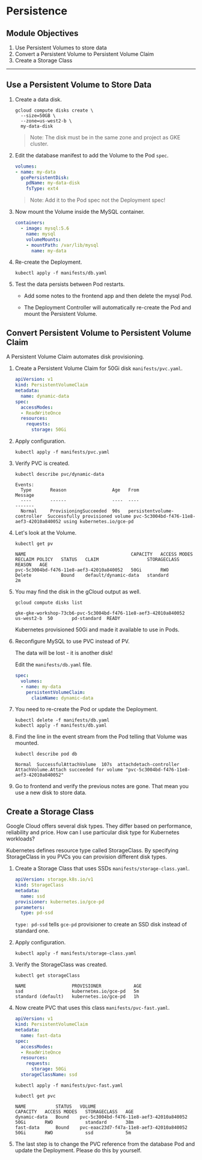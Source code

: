 # Persistence

## Module Objectives

1. Use Persistent Volumes to store data
1. Convert a Persistent Volume to Persistent Volume Claim
1. Create a Storage Class

---

## Use a Persistent Volume to Store Data

1. Create a data disk.

    ```shell
    gcloud compute disks create \
      --size=50GB \
      --zone=us-west2-b \
      my-data-disk
    ```

    > Note: The disk must be in the same zone and project as GKE cluster.

1. Edit the database manifest to add the Volume to the Pod `spec`.

    ```yaml
    volumes:
    - name: my-data
      gcePersistentDisk:
        pdName: my-data-disk
        fsType: ext4
    ```

    > Note: Add it to the Pod spec not the Deployment spec!

1. Now mount the Volume inside the MySQL container.

    ```yaml
    containers:
      - image: mysql:5.6
        name: mysql
        volumeMounts:
        - mountPath: /var/lib/mysql
          name: my-data
    ```

1. Re-create the Deployment.

    ```shell
    kubectl apply -f manifests/db.yaml
    ```

1. Test the data persists between Pod restarts.

    * Add some notes to the frontend app and then delete the mysql Pod.

    * The Deployment Controller will automatically re-create the Pod and mount the Persistent Volume.

## Convert Persistent Volume to Persistent Volume Claim

A Persistent Volume Claim automates disk provisioning.

1. Create a Persistent Volume Claim for 50Gi disk `manifests/pvc.yaml`.

    ```yaml
    apiVersion: v1
    kind: PersistentVolumeClaim
    metadata:
      name: dynamic-data
    spec:
      accessModes:
      - ReadWriteOnce
      resources:
        requests:
          storage: 50Gi
    ```

1. Apply configuration.

    ```shell
    kubectl apply -f manifests/pvc.yaml
    ```

1. Verify PVC is created.

    ```shell
    kubectl describe pvc/dynamic-data
    ```

    ```
    Events:
      Type       Reason                 Age   From                         Message
      ----       ------                 ----  ----                         -------
      Normal     ProvisioningSucceeded  90s   persistentvolume-controller  Successfully provisioned volume pvc-5c3004bd-f476-11e8-aef3-42010a840052 using kubernetes.io/gce-pd
    ```

1. Let's look at the Volume.

    ```shell
    kubectl get pv
    ```

    ```
    NAME                                       CAPACITY   ACCESS MODES   RECLAIM POLICY   STATUS   CLAIM                  STORAGECLASS   REASON   AGE
    pvc-5c3004bd-f476-11e8-aef3-42010a840052   50Gi       RWO            Delete           Bound    default/dynamic-data   standard                2m
    ```

1. You may find the disk in the gCloud output as well.

    ```shell
    gcloud compute disks list
    ```

    ```
    gke-gke-workshop-73cb6-pvc-5c3004bd-f476-11e8-aef3-42010a840052  us-west2-b  50       pd-standard  READY
    ```

    Kubernetes provisioned 50Gi and made it available to use in Pods.

1. Reconfigure MySQL to use PVC instead of PV.

    The data will be lost - it is another disk!

    Edit the `manifests/db.yaml` file.

    ```yaml
    spec:
      volumes:
      - name: my-data
        persistentVolumeClaim:
          claimName: dynamic-data
      ```

1. You need to re-create the Pod or update the Deployment.

    ```shell
    kubectl delete -f manifests/db.yaml
    kubectl apply -f manifests/db.yaml
    ```

1. Find the line in the event stream from the Pod telling that Volume was mounted.

    ```shell
    kubectl describe pod db
    ```

    ```
    Normal  SuccessfulAttachVolume  107s  attachdetach-controller  AttachVolume.Attach succeeded for volume "pvc-5c3004bd-f476-11e8-aef3-42010a840052"
    ```

1. Go to frontend and verify the previous notes are gone. That mean you use a new disk to store data.

## Create a Storage Class

Google Cloud offers several disk types. They differ based on performance, reliability and price. How can I use particular disk type for Kubernetes workloads?

Kubernetes defines resource type called StorageClass. By specifying StorageClass in you PVCs you can provision different disk types.

1. Create a Storage Class that uses SSDs `manifests/storage-class.yaml`.

    ```yaml
    apiVersion: storage.k8s.io/v1
    kind: StorageClass
    metadata:
      name: ssd
    provisioner: kubernetes.io/gce-pd
    parameters:
      type: pd-ssd
    ```

    `type: pd-ssd` tells `gce-pd` provisioner to create an SSD disk instead of standard one.

1. Apply configuration.

    ```shell
    kubectl apply -f manifests/storage-class.yaml
    ```

1. Verify the StorageClass was created.

    ```shell
    kubectl get storageClass
    ```

    ```
    NAME                 PROVISIONER            AGE
    ssd                  kubernetes.io/gce-pd   5m
    standard (default)   kubernetes.io/gce-pd   1h
    ```

1. Now create PVC that uses this class `manifests/pvc-fast.yaml`.

    ```yaml
    apiVersion: v1
    kind: PersistentVolumeClaim
    metadata:
      name: fast-data
    spec:
      accessModes:
      - ReadWriteOnce
      resources:
        requests:
          storage: 50Gi
      storageClassName: ssd
    ```

    ```shell
    kubectl apply -f manifests/pvc-fast.yaml
    ```

    ```shell
    kubectl get pvc
    ```

    ```
    NAME           STATUS   VOLUME                                     CAPACITY   ACCESS MODES   STORAGECLASS   AGE
    dynamic-data   Bound    pvc-5c3004bd-f476-11e8-aef3-42010a840052   50Gi       RWO            standard       38m
    fast-data      Bound    pvc-eaac23d7-f47a-11e8-aef3-42010a840052   50Gi       RWO            ssd            5m
    ```

1. The last step is to change the PVC reference from the database Pod and update the Deployment. Please do this by yourself.

